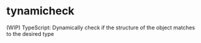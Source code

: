 # tynamicheck
(WIP) TypeScript: Dynamically check if the structure of the object matches to the desired type
